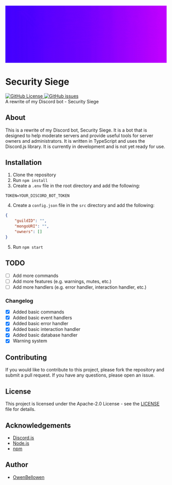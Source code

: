 ![Security Siege](./assets/Security%20Siege.gif)

# Security Siege

[![GitHub License](https://img.shields.io/github/license/Owenbellowen/security-siege-next)
](https://github.com/OwenBellowen/security-siege-next/blob/main/LICENSE)  [![GitHub issues](https://img.shields.io/github/issues/OwenBellowen/security-siege-next)](https://github.com/OwenBellowen/security-siege-next/issues)  
A rewrite of my Discord bot - Security Siege

## About
This is a rewrite of my Discord bot, Security Siege. It is a bot that is designed to help moderate servers and provide useful tools for server owners and administrators. It is written in TypeScript and uses the Discord.js library. It is currently in development and is not yet ready for use.

## Installation

1. Clone the repository
2. Run `npm install`
3. Create a `.env` file in the root directory and add the following:

```
TOKEN=YOUR_DISCORD_BOT_TOKEN
```

4. Create a `config.json` file in the `src` directory and add the following:

```json
{
    "guildID": "",
    "mongoURI": "",
    "owners": []
}
```
5. Run `npm start`

## TODO

- [ ] Add more commands
- [ ] Add more features (e.g. warnings, mutes, etc.)
- [ ] Add more handlers (e.g. error handler, interaction handler, etc.)

### Changelog

- [x] Added basic commands
- [x] Added basic event handlers
- [x] Added basic error handler
- [x] Added basic interaction handler
- [x] Added basic database handler
- [x] Warning system

## Contributing

If you would like to contribute to this project, please fork the repository and submit a pull request. If you have any questions, please open an issue.

## License

This project is licensed under the Apache-2.0 License - see the [LICENSE](LICENSE) file for details.

## Acknowledgements

- [Discord.js](https://discord.js.org)
- [Node.js](https://nodejs.org)
- [npm](https://npmjs.com)

## Author

- [OwenBellowen](https://github.com/OwenBellowen)
